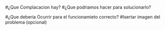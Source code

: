 #¿Que Complacacion hay?
#¿Que podriamos hacer para solucionarlo?

#¿Que deberia Ocurrir para el funcionamieto correcto?
#Isertar imagen del problema (opcional)
